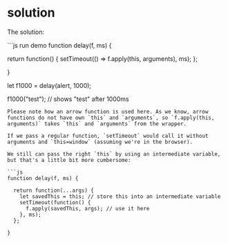 # solution

The solution:

\`\`\`js run demo function delay\(f, ms\) {

return function\(\) { setTimeout\(\(\) =&gt; f.apply\(this, arguments\), ms\); };

}

let f1000 = delay\(alert, 1000\);

f1000\("test"\); // shows "test" after 1000ms

```text
Please note how an arrow function is used here. As we know, arrow functions do not have own `this` and `arguments`, so `f.apply(this, arguments)` takes `this` and `arguments` from the wrapper.

If we pass a regular function, `setTimeout` would call it without arguments and `this=window` (assuming we're in the browser).

We still can pass the right `this` by using an intermediate variable, but that's a little bit more cumbersome:

```js
function delay(f, ms) {

  return function(...args) {
    let savedThis = this; // store this into an intermediate variable
    setTimeout(function() {
      f.apply(savedThis, args); // use it here
    }, ms);
  };

}
```

